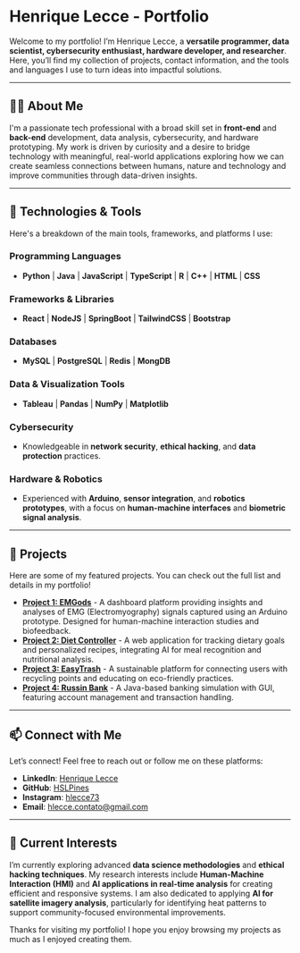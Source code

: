 
# Henrique Lecce - Portfolio

Welcome to my portfolio! I’m Henrique Lecce, a **versatile programmer, data scientist, cybersecurity enthusiast, hardware developer, and researcher**. Here, you’ll find my collection of projects, contact information, and the tools and languages I use to turn ideas into impactful solutions.

---

## 👨‍💻 About Me

I'm a passionate tech professional with a broad skill set in **front-end** and **back-end** development, data analysis, cybersecurity, and hardware prototyping. My work is driven by curiosity and a desire to bridge technology with meaningful, real-world applications exploring how we can create seamless connections between humans, nature and technology and improve communities through data-driven insights.

---

## 🔧 Technologies & Tools

Here's a breakdown of the main tools, frameworks, and platforms I use:

### Programming Languages
- **Python** | **Java** | **JavaScript** | **TypeScript** | **R** | **C++** | **HTML** | **CSS** 

### Frameworks & Libraries
- **React** | **NodeJS** | **SpringBoot** | **TailwindCSS** | **Bootstrap**

### Databases
- **MySQL** | **PostgreSQL** | **Redis** | **MongDB**

### Data & Visualization Tools
- **Tableau** | **Pandas** | **NumPy** | **Matplotlib**

### Cybersecurity
- Knowledgeable in **network security**, **ethical hacking**, and **data protection** practices.

### Hardware & Robotics
- Experienced with **Arduino**, **sensor integration**, and **robotics prototypes**, with a focus on **human-machine interfaces** and **biometric signal analysis**.

---

## 🚀 Projects

Here are some of my featured projects. You can check out the full list and details in my portfolio!

- **[Project 1: EMGods](https://github.com/HSLPines/emgSensor)** - A dashboard platform providing insights and analyses of EMG (Electromyography) signals captured using an Arduino prototype. Designed for human-machine interaction studies and biofeedback.
- **[Project 2: Diet Controller](https://github.com/HSLPines/dietControllerBack)** - A web application for tracking dietary goals and personalized recipes, integrating AI for meal recognition and nutritional analysis.
- **[Project 3: EasyTrash](https://github.com/tech-espm/inter-2sem-2024-easy-trash)** - A sustainable platform for connecting users with recycling points and educating on eco-friendly practices.
- **[Project 4: Russin Bank](https://github.com/Marcio-Alexandroni/Trab-1-Sandmann-Banco)** - A Java-based banking simulation with GUI, featuring account management and transaction handling.

---

## 📫 Connect with Me

Let’s connect! Feel free to reach out or follow me on these platforms:

- **LinkedIn**: [Henrique Lecce](https://www.linkedin.com/in/henrique-lecce-311a45234/)
- **GitHub**: [HSLPines](https://github.com/HSLPines)
- **Instagram**: [hlecce73](https://www.instagram.com/hlecce73/)
- **Email**: [hlecce.contato@gmail.com](mailto:hlecce.contato@gmail.com)

---

## 🌱 Current Interests

I’m currently exploring advanced **data science methodologies** and **ethical hacking techniques**. My research interests include **Human-Machine Interaction (HMI)** and **AI applications in real-time analysis** for creating efficient and responsive systems. I am also dedicated to applying **AI for satellite imagery analysis**, particularly for identifying heat patterns to support community-focused environmental improvements.

Thanks for visiting my portfolio! I hope you enjoy browsing my projects as much as I enjoyed creating them.

